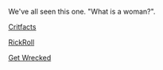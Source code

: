 We've all seen this one. "What is a woman?".

[Critfacts](../Responses/Youtube/WhatIsAWoman.md)

[RickRoll](../Responses/GetLost/Raster.md)

[Get Wrecked](../Responses/GetLost/GetWrecked.md)
